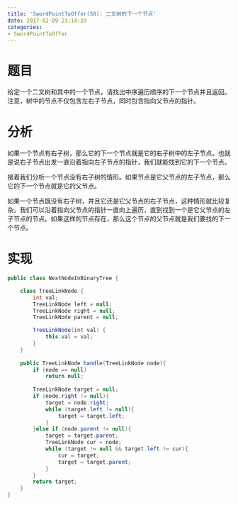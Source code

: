 ```yaml
---
title: 'SwordPointToOffer(58): 二叉树的下一个节点'
date: 2017-02-09 23:14:19
categories:
- SwordPointToOffer
---
```


# 题目
给定一个二叉树和其中的一个节点，请找出中序遍历顺序的下一个节点并且返回。注意，树中的节点不仅包含左右子节点，同时包含指向父节点的指针。

# 分析
如果一个节点有右子树，那么它的下一个节点就是它的右子树中的左子节点。也就是说右子节点出发一直沿着指向左子节点的指针，我们就能找到它的下一个节点。

接着我们分析一个节点没有右子树的情形。如果节点是它父节点的左子节点，那么它的下一个节点就是它的父节点。

如果一个节点既没有右子树，并且它还是它父节点的右子节点，这种情形就比较复杂。我们可以沿着指向父节点的指针一直向上遍历，直到找到一个是它父节点的左子节点的节点。如果这样的节点存在，那么这个节点的父节点就是我们要找的下一个节点。

# 实现
```java
public class NextNodeInBinaryTree {

    class TreeLinkNode {
        int val;
        TreeLinkNode left = null;
        TreeLinkNode right = null;
        TreeLinkNode parent = null;

        TreeLinkNode(int val) {
            this.val = val;
        }
    }
    
    public TreeLinkNode handle(TreeLinkNode node){
        if (node == null)
            return null;
        
        TreeLinkNode target = null;
        if (node.right != null){
            target = node.right;
            while (target.left != null){
                target = target.left;
            }
        }else if (node.parent != null){
            target = target.parent;
            TreeLinkNode cur = node;
            while (target != null && target.left != cur){
                cur = target;
                target = target.parent;
            }
        }
        return target;
    }
}
```